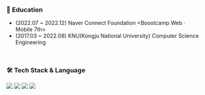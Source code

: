 ### 📖 Education

- (2022.07 ~ 2022.12) Naver Connect Foundation <Boostcamp Web · Mobile 7th>
- (2017.03 ~ 2022.08) KNU(Kongju National University) Computer Science Engineering

<br/>

### 🛠 Tech Stack & Language

<p>
  <img src="https://img.shields.io/badge/TypeScript-3178C6?&style=flat-square&logo=TypeScript&logoColor=white"/>
  <img src="https://img.shields.io/badge/React-61DAFB?&style=flat-square&logo=React&logoColor=black"/>
  <img src="https://img.shields.io/badge/tailwindcss-%23f7f7f7?style=flat-square&logo=tailwindcss"/>
  <img src="https://img.shields.io/badge/Next.js-%23000?style=flat-square&logo=nextdotjs"/>
</p>

